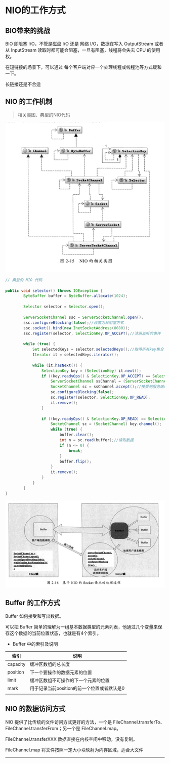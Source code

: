 #   NIO的工作方式

##  BIO带来的挑战

BIO 即阻塞 I/O，不管是磁盘 I/O 还是 网络 I/O，数据在写入 OutputStream 或者从 InputStream 读取时都可能会阻塞，一旦有阻塞，线程将会失去 CPU 的使用权。

在短链接的场景下，可以通过 每个客户端对应一个处理线程或线程池等方式缓和一下。

长链接还是不合适

##  NIO 的工作机制

>   相关类图、典型的NIO代码

![2020-02-12-13-18-54](images/2020-02-12-13-18-54.png)

```Java
// 典型的 NIO 代码

public void selector() throws IOException {
        ByteBuffer buffer = ByteBuffer.allocate(1024);

        Selector selector = Selector.open();

        ServerSocketChannel ssc = ServerSocketChannel.open();
        ssc.configureBlocking(false);//设置为非阻塞方式
        ssc.socket().bind(new InetSocketAddress(8080));
        ssc.register(selector, SelectionKey.OP_ACCEPT);//注册监听的事件

        while (true) {
            Set selectedKeys = selector.selectedKeys();//取得所有key集合
            Iterator it = selectedKeys.iterator();

            while (it.hasNext()) {
                SelectionKey key = (SelectionKey) it.next();
                if ((key.readyOps() & SelectionKey.OP_ACCEPT) == SelectionKey.OP_ACCEPT) {
                    ServerSocketChannel ssChannel = (ServerSocketChannel) key.channel();
                    SocketChannel sc = ssChannel.accept();//接受到服务端的请求
                    sc.configureBlocking(false);
                    sc.register(selector, SelectionKey.OP_READ);
                    it.remove();
                } 
                
                if ((key.readyOps() & SelectionKey.OP_READ) == SelectionKey.OP_READ) {
                    SocketChannel sc = (SocketChannel) key.channel();
                    while (true) {
                        buffer.clear();
                        int n = sc.read(buffer);//读取数据
                        if (n <= 0) {
                            break;
                        }
                        buffer.flip();
                    }
                    it.remove();
                }
            }
        }
}
```

![2020-02-12-13-32-21](images/2020-02-12-13-32-21.png)

##  Buffer 的工作方式

Buffer 如何接受和写出数据。

可以把 Buffer 简单的理解为一组基本数据类型的元素列表，他通过几个变量来保存这个数据的当前位置状态，也就是有4个索引。

-   Buffer 中的索引及说明

|索引|说明|
|---|---|
|capacity|缓冲区数组的总长度|
|position|下一个要操作的数据元素的位置|
|limit|缓冲区数组不可操作的下一个元素的位置|
|mark|用于记录当前position的前一个位置或者默认是0|
|||

##  NIO 的数据访问方式

NIO 提供了比传统的文件访问方式更好的方法，一个是 FileChannel.transferTo、FileChannel.transferFrom；另一个是 FileChannel.map。

FileChannel.transferXXX 数据直接在内核空间中移动，没有复制。

FileChannel.map 将文件按照一定大小块映射为内存区域，适合大文件

----